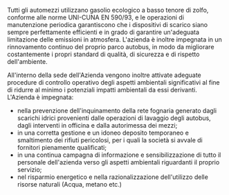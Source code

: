 Tutti gli automezzi utilizzano gasolio ecologico a basso tenore di zolfo, conforme alle norme UNI-CUNA EN 590/93, e le operazioni di manutenzione periodica garantiscono che i dispositivi di scarico siano sempre perfettamente efficienti e in grado di garantire un'adeguata limitazione delle emissioni in atmosfera. L'azienda è inoltre impegnata in un rinnovamento continuo del proprio parco autobus, in modo da migliorare costantemente i propri standard di qualità, di sicurezza e di rispetto dell'ambiente.

All'interno della sede dell'Azienda vengono inoltre attivate adeguate procedure di controllo operativo degli aspetti ambientali significativi al fine di ridurre al minimo i potenziali impatti ambientali da essi derivanti. L'Azienda è impegnata:
- nella prevenzione dell'inquinamento della rete fognaria generato dagli scarichi idrici provenienti dalle operazioni di lavaggio degli autobus, dagli interventi in officina e dalla autorimessa dei mezzi;
- in una corretta gestione e un idoneo deposito temporaneo e smaltimento dei rifiuti pericolosi, per i quali la società si avvale di fornitori pienamente qualificati;
- in una continua campagna di informazione e sensibilizzazione di tutto il personale dell'azienda verso gli aspetti ambientali riguardanti il proprio servizio;
- nel risparmio energetico e nella razionalizzazione dell'utilizzo delle risorse naturali (Acqua, metano etc.)